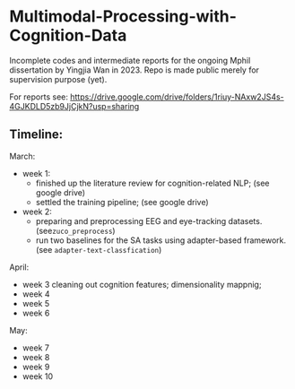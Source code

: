 # Multimodal-Processing-with-Cognition-Data
Incomplete codes and intermediate reports for the ongoing Mphil dissertation by Yingjia Wan in 2023. Repo is made public merely for supervision purpose (yet).

For reports see: https://drive.google.com/drive/folders/1riuy-NAxw2JS4s-4GJKDLD5zb9JjCjkN?usp=sharing

## Timeline:

March:
  * week 1: 
    - finished up the literature review for cognition-related NLP; (see google drive)
    - settled the training pipeline; (see google drive)
  * week 2:
    - preparing and preprocessing EEG and eye-tracking datasets.(see`zuco_preprocess`)
    - run two baselines for the SA tasks using adapter-based framework. (see `adapter-text-classfication`)

April:
  * week 3 cleaning out cognition features; dimensionality mappnig;
  * week 4
  * week 5
  * week 6

May:
  * week 7
  * week 8
  * week 9
  * week 10
